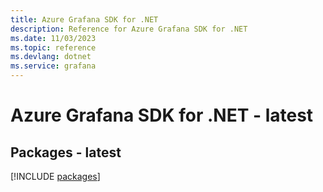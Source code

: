 ```yaml
---
title: Azure Grafana SDK for .NET
description: Reference for Azure Grafana SDK for .NET
ms.date: 11/03/2023
ms.topic: reference
ms.devlang: dotnet
ms.service: grafana
---
```

# Azure Grafana SDK for .NET - latest
## Packages - latest
[!INCLUDE [packages](grafana-index.md)]